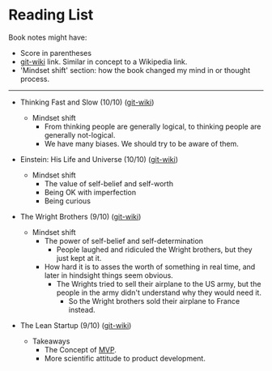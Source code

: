 
# Reading List

Book notes might have:
  - Score in parentheses
  - [git-wiki]() link. Similar in concept to a Wikipedia link.
  - 'Mindset shift' section: how the book changed my mind in or thought process.

---

- Thinking Fast and Slow (10/10) ([git-wiki](https://github.com/git-wiki/wiki/blob/master/pages/thinking_fast_and_slow.md))
  - Mindset shift
    - From thinking people are generally logical, to thinking people are generally not-logical.
    - We have many biases. We should try to be aware of them.


- Einstein: His Life and Universe (10/10) ([git-wiki](https://github.com/git-wiki/wiki/blob/master/pages/einstein_his_life_and_universe.md))
  - Mindset shift
    - The value of self-belief and self-worth
    - Being OK with imperfection
    - Being curious
  

- The Wright Brothers (9/10) ([git-wiki](https://github.com/git-wiki/wiki/blob/master/pages/the_wright_brothers_book.md))
  - Mindset shift
    - The power of self-belief and self-determination
      - People laughed and ridiculed the Wright brothers, but they just kept at it. 
    - How hard it is to asses the worth of something in real time, and later in hindsight things 
      seem obvious.
        - The Wrights tried to sell their airplane to the US army, but the people in the
          army didn't understand why they would need it.
          - So the Wright brothers sold their airplane to France instead.


- The Lean Startup (9/10) ([git-wiki](https://github.com/git-wiki/wiki/blob/master/pages/the_lean_startup.md))
  - Takeaways
    - The Concept of [MVP](https://en.wikipedia.org/wiki/Minimum_viable_product).
    - More scientific attitude to product development.
